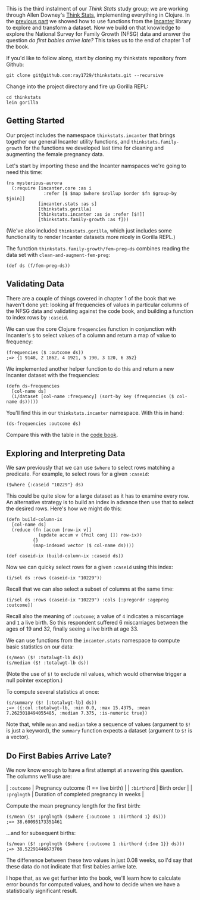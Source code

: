 This is the third instalment of our _Think Stats_ study group; we are
working through Allen Downey's
[Think Stats](http://shop.oreilly.com/product/0636920034094.do),
implementing everything in Clojure. In the
[previous part](http://tech.metail.com/think-stats-in-clojure-ii/) we
showed how to use functions from the [Incanter](http://incanter.org/)
library to explore and transform a dataset. Now we build on that
knowledge to explore the National Survey for Family Growth (NFSG) data
and answer the question _do first babies arrive late?_ This takes us
to the end of chapter 1 of the book.

If you'd like to follow along, start by cloning my thinkstats repository from Github:

    git clone git@github.com:ray1729/thinkstats.git --recursive

Change into the project directory and fire up Gorilla REPL:

    cd thinkstats
    lein gorilla

## Getting Started

Our project includes the namespace `thinkstats.incanter` that brings
together our general Incanter utility functions, and
`thinkstats.family-growth` for the functions we developed last time
for cleaning and augmenting the female pregnancy data.

Let's start by importing these and the Incanter namspaces we're going
to need this time:

    (ns mysterious-aurora
      (:require [incanter.core :as i
                  :refer [$ $map $where $rollup $order $fn $group-by $join]]
                [incanter.stats :as s]
                [thinkstats.gorilla]
                [thinkstats.incanter :as ie :refer [$!]]
                [thinkstats.family-growth :as f]))

(We've also included `thinkstats.gorilla`, which just includes some
functionality to render Incanter datasets more nicely in Gorilla REPL.)

The function `thinkstats.family-growth/fem-preg-ds` combines reading
the data set with `clean-and-augment-fem-preg`:

    (def ds (f/fem-preg-ds))

## Validating Data

There are a couple of things covered in chapter 1 of the book that we
haven't done yet: looking af frequencies of values in particular
columns of the NFSG data and validating against the code book, and
building a function to index rows by `:caseid`.

We can use the core Clojure `frequencies` function in conjunction with
Incanter's `$` to select values of a column and return a map of value
to frequency:

    (frequencies ($ :outcome ds))
    ;=> {1 9148, 2 1862, 4 1921, 5 190, 3 120, 6 352}

We implemented another helper function to do this and return a new
Incanter dataset with the frequencies:

    (defn ds-frequencies
      [col-name ds]
      (i/dataset [col-name :frequency] (sort-by key (frequencies ($ col-name ds)))))

You'll find this in our `thinkstats.incanter` namespace. With this in hand:

    (ds-frequencies :outcome ds)

Compare this with the table in the
[code book](http://www.icpsr.umich.edu/icpsradmin/nsfg/variable/613585?studyNumber=9998&vg=7180).

## Exploring and Interpreting Data

We saw previously that we can use `$where` to select rows matching a
predicate. For example, to select rows for a given `:caseid`:

    ($where {:caseid "10229"} ds)

This could be quite slow for a large dataset as it has to examine
every row. An alternative strategy is to build an index in advance
then use that to select the desired rows. Here's how we might do this:

    (defn build-column-ix
      [col-name ds]
      (reduce (fn [accum [row-ix v]]
                (update accum v (fnil conj []) row-ix))
              {}
              (map-indexed vector ($ col-name ds))))

    (def caseid-ix (build-column-ix :caseid ds))

Now we can quicky select rows for a given `:caseid` using this index:

    (i/sel ds :rows (caseid-ix "10229"))

Recall that we can also select a subset of columns at the same time:

    (i/sel ds :rows (caseid-ix "10229") :cols [:pregordr :agepreg :outcome])

Recall also the meaning of `:outcome`; a value of `4` indicates a
miscarriage and `1` a live birth. So this respondent suffered 6
miscarriages between the ages of 19 and 32, finally seeing a live
birth at age 33.

We can use functions from the `incanter.stats` namespace to compute
basic statistics on our data:

    (s/mean ($! :totalwgt-lb ds))
    (s/median ($! :totalwgt-lb ds))

(Note the use of `$!` to exclude nil values, which would otherwise
trigger a null pointer exception.)

To compute several statistics at once:

    (s/summary ($! [:totalwgt-lb] ds))
    ;=> ({:col :totalwgt-lb, :min 0.0, :max 15.4375, :mean 7.2623018494055485, :median 7.375, :is-numeric true})

Note that, while `mean` and `median` take a sequence of values
(argument to `$!` is just a keyword), the `summary` function expects a
dataset (argument to `$!` is a vector).

## Do First Babies Arrive Late?

We now know enough to have a first attempt at answering this question.
The columns we'll use are:

| `:outcome`  | Pregnancy outcome (1 == live birth)      |
| `:birthord` | Birth order                              |
| `:prglngth` | Duration of completed pregnancy in weeks |

Compute the mean pregnancy length for the first birth:

    (s/mean ($! :prglngth ($where {:outcome 1 :birthord 1} ds)))
    ;=> 38.60095173351461

...and for subsequent births:

    (s/mean ($! :prglngth ($where {:outcome 1 :birthord {:$ne 1}} ds)))
    ;=> 38.52291446673706

The diffenence between these two values in just 0.08 weeks, so I'd
say that these data do not indicate that first babies arrive late.

I hope that, as we get further into the book, we'll learn how to
calculate error bounds for computed values, and how to decide when we
have a statistically significant result.
